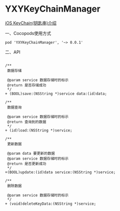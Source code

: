 # YXYKeyChainManager

[iOS KeyChain(钥匙串)介绍](https://www.jianshu.com/p/a73a86a3a569)

一、Cocopods使用方式
```
pod 'YXYKeyChainManager', '~> 0.0.1'
```

二、API
```

/**
 数据存储
 
 @param service 数据存储时的标示
 @return 是否存储成功
 */
+ (BOOL)save:(NSString *)service data:(id)data;

/**
 数据查询
 
 @param service 数据存储时的标示
 @return 查询到的数据
 */
+ (id)load:(NSString *)service;

/**
 更新数据
 
 @param data 要更新的数据
 @param service 数据存储时的标示
 @return 是否更新成功
 */
+(BOOL)update:(id)data service:(NSString *)service;

/**
 删除数据
 
 @param service 数据存储时的标示
 */
+ (void)deleteKeyData:(NSString *)service;
```
